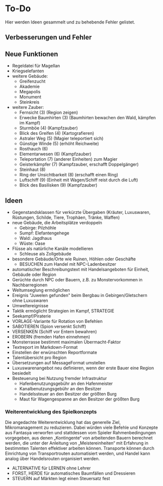 # To-Do

Hier werden Ideen gesammelt und zu behebende Fehler gelistet.

## Verbesserungen und Fehler


## Neue Funktionen

- Regeldatei für Magellan
- Kriegselefanten
- weitere Gebäude:
  - Greifenzucht
  - Akademie
  - Megapolis
  - Monument
  - Steinkreis
- weitere Zauber:
  - Fernsicht (3) (Region zeigen)
  - Erwecke Baumhirten (3) (Baumhirten bewachen den Wald, kämpfen im Kampf)
  - Sturmböe (4) (Kampfzauber)
  - Blick des Greifen (4) (Kartografieren)
  - Astraler Weg (5) (Magier teleportiert sich)
  - Günstige Winde (5) (erhöht Reichweite)
  - Rosthauch (6)
  - Elementarwesen (6) (Kampfzauber)
  - Teleportation (7) (anderer Einheiten) zum Magier
  - Geisterkämpfer (7) (Kampfzauber, erschafft Doppelgänger)
  - Steinhaut (8)
  - Ring der Unsichtbarkeit (8) (erschafft einen Ring)
  - Luftschiff (9) (Einheit mit Wagen/Schiff reist durch die Luft)
  - Blick des Basilisken (9) (Kampfzauber)

## Ideen

- Gegenstandsklassen für verkürzte Übergaben (Kräuter, Luxuswaren, Rüstungen, Schilde, Tiere, Trophäen, Tränke, Waffen)
- neue Gebäude, die Arbeitsplätze verdoppeln
  - Gebirge: Pilzhöhle
  - Sumpf: Elefantengehege
  - Wald: Jagdhaus
  - Wüste: Oase
- Flüsse als natürliche Kanäle modellieren
  - Schleuse als Zollgebäude
- besondere Gebäude/Orte wie Ruinen, Höhlen oder Geschäfte
  - BESUCHEN zum Handel mit NPC-Ladenbesitzer
- automatischer Beschreibungstext mit Handelsangeboten für Einheit, Gebäude oder Region
- Gerüchte durch NPC oder Bauern, z.B. zu Monstervorkommen in Nachbarregionen
- Weltumseglung ermöglichen
- Ereignis "Juwelen gefunden" beim Bergbau in Gebirgen/Gletschern ohne Luxuswaren
- Umweltereignisse
- Taktik ermöglicht Strategien im Kampf, STRATEGIE
- Seekampf/Piraterie
- VORLAGE-Variante für Rotation von Befehlen
- SABOTIEREN (Spion versenkt Schiff)
- VERSENKEN (Schiff vor Entern bewahren)
- EROBERN (fremden Hafen einnehmen)
- Monsterrasse bestimmt maximalen Übermacht-Faktor
- Textreport im Markdown-Format
- Einstellen der erwünschten Reportformate
- Talentübersicht pro Region
- Übersetzungen auf MessageFormat umstellen
- Luxuswarenangebot neu definieren, wenn der erste Bauer eine Region besiedelt
- Besteuerung bei Nutzung fremder Infrastruktur
  - Hafenbenutzungsgebühr an den Hafenmeister
  - Kanalbenutzungsgebühr an den Besitzer
  - Handelssteuer an den Besitzer der größten Burg
  - Maut für Wagengespanne an den Besitzer der größten Burg

### Weiterentwicklung des Spielkonzepts

Die angedachte Weiterentwicklung hat das generelle Ziel, Mikromanagement zu
reduzieren. Dabei würden viele Befehle und Konzepte aus Fantasya verworfen und
stattdessen vom Spieler Rahmenbedingungen vorgegeben, aus denen „Kontingente“
von arbeitenden Bauern berechnet werden, die unter der Anleitung von
„Meistereinheiten“ mit Erfahrung in bestimmten Talenten effektiver arbeiten
können. Transporte können durch Einrichtung von Transportrouten automatisiert
werden, und Handel kann analog über Handelsrouten organisiert werden.

- ALTERNATIVE für LERNEN ohne Lehrer
- FORST, HERDE für automatisches Baumfällen und Dressieren
- STEUERN auf Märkten legt einen Steuersatz fest

